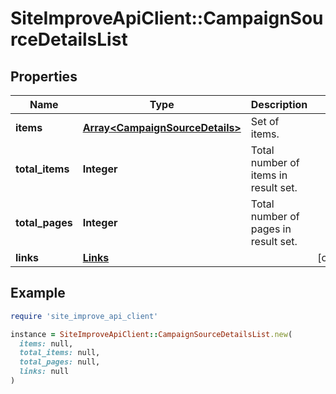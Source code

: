 # SiteImproveApiClient::CampaignSourceDetailsList

## Properties

| Name | Type | Description | Notes |
| ---- | ---- | ----------- | ----- |
| **items** | [**Array&lt;CampaignSourceDetails&gt;**](CampaignSourceDetails.md) | Set of items. |  |
| **total_items** | **Integer** | Total number of items in result set. |  |
| **total_pages** | **Integer** | Total number of pages in result set. |  |
| **links** | [**Links**](Links.md) |  | [optional] |

## Example

```ruby
require 'site_improve_api_client'

instance = SiteImproveApiClient::CampaignSourceDetailsList.new(
  items: null,
  total_items: null,
  total_pages: null,
  links: null
)
```


